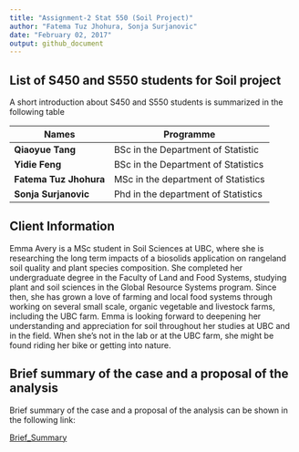 ```yaml
---
title: "Assignment-2 Stat 550 (Soil Project)"
author: "Fatema Tuz Jhohura, Sonja Surjanovic"
date: "February 02, 2017"
output: github_document
---
```


## List of S450 and S550 students for Soil project

A short introduction about S450 and S550 students is summarized in the following table

|   Names      |          Programme                                            |
|---------|-------------------------------------------------------|
| **Qiaoyue Tang**       | BSc in the Department of Statistic                                     |
| **Yidie Feng**        | BSc in the Department of Statistics |
| **Fatema Tuz Jhohura** | MSc in the department of Statistics     |
| **Sonja Surjanovic**      | Phd in the department of Statistics



## Client Information

Emma Avery is a MSc student in Soil Sciences at UBC, where she is researching the long term impacts of a biosolids application on rangeland soil quality and plant species composition. She completed her undergraduate degree in the Faculty of Land and Food Systems, studying plant and soil sciences in the Global Resource Systems program. Since then, she has grown a love of farming and local food systems through working on several small scale, organic vegetable and livestock farms, including the UBC farm. Emma is looking forward to deepening her understanding and appreciation for soil throughout her studies at UBC and in the field. When she’s not in the lab or at the UBC farm, she might be found riding her bike or getting into nature.


## Brief summary of the case and a proposal of the analysis
 Brief summary of the case and a proposal of the analysis can be shown in the following link:
 
 [Brief_Summary](https://github.com/fjhohura/Stat550/blob/master/proposal/Brief_summary.md)
 

